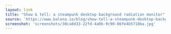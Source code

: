 ```yaml
---
layout: link
title: "Show & tell: a steampunk desktop background radiation monitor"
source: 'https://www.balena.io/blog/show-tell-a-steampunk-desktop-background-radiation-monitor/'
screenshot: 'screenshots/30ca8d33-22fd-4a0b-9c90-86fe4b5718ba.jpg'
---
```



